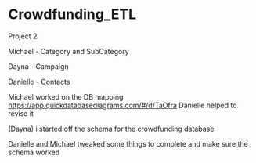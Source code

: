 # Crowdfunding_ETL
Project 2 


Michael - Category and SubCategory

Dayna - Campaign 

Danielle - Contacts

Michael worked on the DB mapping   
https://app.quickdatabasediagrams.com/#/d/TaOfra
Danielle helped to revise it

(Dayna) i started off the schema for the crowdfunding database

Danielle and Michael tweaked some things to complete and make sure the schema worked
